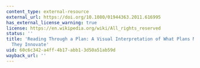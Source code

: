 ```yaml
---
content_type: external-resource
external_url: https://doi.org/10.1080/01944363.2011.616995
has_external_license_warning: true
license: https://en.wikipedia.org/wiki/All_rights_reserved
status: ''
title: 'Reading Through a Plan: A Visual Interpretation of What Plans Mean and How
  They Innovate'
uid: 60c6c342-a4ff-4b17-abb1-3d50a51ab59d
wayback_url: ''
---
```

